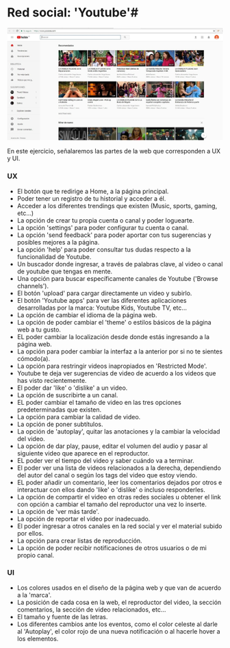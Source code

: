 # Red social: 'Youtube'#
![Youtube](assets/youtube.jpg)

En este ejercicio, señalaremos las partes de la web que corresponden a UX y UI.

### UX
-  El botón que te redirige a Home, a la página principal.
- Poder tener un registro de tu historial y acceder a él.
- Acceder a los diferentes trendings que existen  (Music, sports, gaming, etc...)
- La opción de crear tu propia cuenta o canal y poder loguearte.
- La opción 'settings' para poder configurar tu cuenta o canal.
- La opción 'send feedback' para poder aportar con tus sugerencias y posibles mejores a la página.
- La opción 'help' para poder consultar tus dudas respecto a la funcionalidad de Youtube.
- Un buscador donde ingresar, a través de palabras clave, al video o canal de youtube que tengas en mente.
- Una opción para buscar específicamente canales de Youtube ('Browse channels').
- El botón 'upload' para cargar directamente un video y subirlo.
- El botón 'Youtube apps' para ver las diferentes aplicaciones desarrolladas por la marca: Youtube Kids, Youtube TV, etc...
- La opción de cambiar el idioma de la página web.
- La opción de poder cambiar el 'theme' o estilos básicos de la página web a tu gusto.
- EL poder cambiar la localización desde donde estás ingresando a la página web.
- La opción para poder cambiar la interfaz a la anterior por si no te sientes cómodo(a).
- La opción para restringir videos inapropiados en 'Restricted Mode'.
- Youtube te deja ver sugerencias de video de acuerdo a los videos que has visto recientemente.
- El poder dar 'like' o 'dislike' a un video.
- La opción de suscribirte a un canal.
- EL poder cambiar el tamaño de video en las tres opciones predeterminadas que existen.
- La opción para cambiar la calidad de video.
- La opción de poner subtítulos.
- La opción de 'autoplay', quitar las anotaciones y la cambiar la velocidad del video.
- La opción de dar play, pause, editar el volumen del audio y pasar al siguiente video que aparece en el reproductor.
- EL poder ver el tiempo del video y saber cuándo va a terminar.
- El poder ver una lista de videos relacionados a la derecha, dependiendo del autor del canal o según los tags del video que estoy viendo.
- EL poder añadir un comentario, leer los comentarios dejados por otros e interactuar con ellos dando 'like' o 'dislike' o incluso responderles.
- La opción de compartir el video en otras redes sociales u obtener el link con opción a cambiar el tamaño del reproductor una vez lo inserte.
- La opción de 'ver más tarde'.
- La opción de reportar el video por inadecuado.
- El poder ingresar a otros canales en la red social y ver el material subido por ellos.
- La opción para crear listas de reproducción.
- La opción de poder recibir notificaciones de otros usuarios o de mi propio canal.

### UI
- Los colores usados en el diseño de la página web y que van de acuerdo a la 'marca'.
- La posición de cada cosa en la web, el reproductor del video, la sección comentarios, la sección de video relacionados, etc...
- El tamaño y fuente de las letras.
- Los diferentes cambios ante los eventos, como el color celeste al darle al 'Autoplay', el color rojo de una nueva notificación o al hacerle hover a los elementos.
